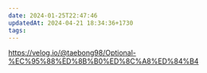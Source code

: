 ```yaml
---
date: 2024-01-25T22:47:46
updatedAt: 2024-04-21 18:34:36+1730
tags: 
---
```

https://velog.io/@taebong98/Optional-%EC%95%88%ED%8B%B0%ED%8C%A8%ED%84%B4